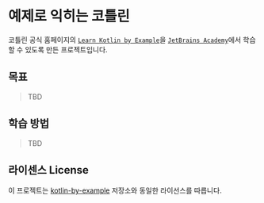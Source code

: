 # 예제로 익히는 코틀린

코틀린 공식 홈페이지의 [`Learn Kotlin by Example`](https://play.kotlinlang.org/byExample/overview)을 [`JetBrains Academy`](https://www.jetbrains.com/academy/)에서 학습 할 수 있도록 만든 프로젝트입니다.

## 목표

> TBD

## 학습 방법

> TBD

## 라이센스 License

이 프로젝트는 [kotlin-by-example](https://github.com/Kotlin/kotlin-by-example) 저장소와 동일한 라이선스를 따릅니다.
